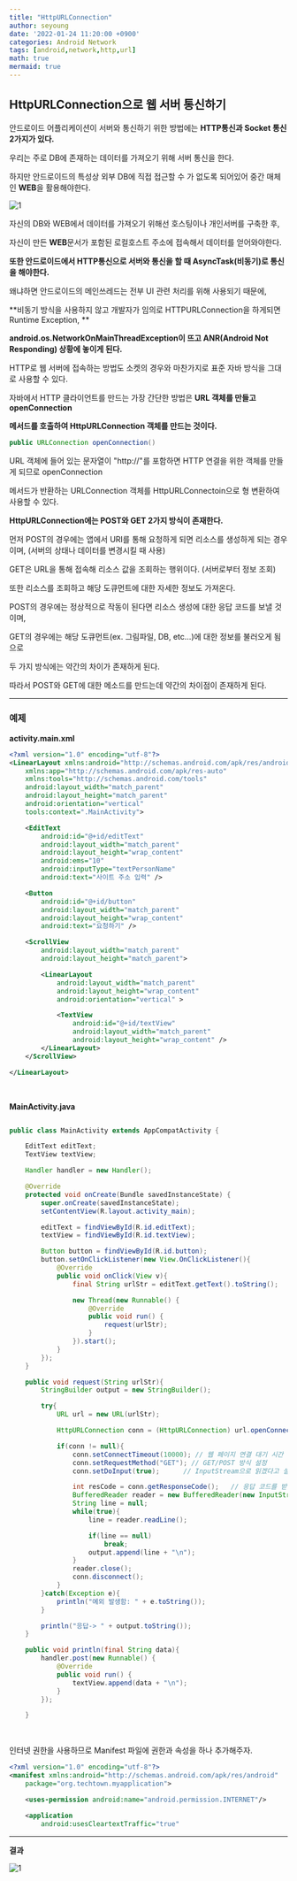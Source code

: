 ```yaml
---
title: "HttpURLConnection"
author: seyoung
date: '2022-01-24 11:20:00 +0900'
categories: Android Network
tags: [android,network,http,url]
math: true
mermaid: true
---
```


##  HttpURLConnection으로 웹 서버 통신하기

안드로이드 어플리케이션이 서버와 통신하기 위한 방법에는 **HTTP통신과 Socket 통신 2가지가 있다.**

우리는 주로 DB에 존재하는 데이터를 가져오기 위해 서버 통신을 한다.

하지만 안드로이드의 특성상 외부 DB에 직접 접근할 수 가 없도록 되어있어 중간 매체인 **WEB**을 활용해야한다.

![1](https://user-images.githubusercontent.com/54762273/150799413-cb6ee2fb-5e33-4ac1-ab1b-3df4af0e9ec5.PNG)

자신의 DB와 WEB에서 데이터를 가져오기 위해선 호스팅이나 개인서버를 구축한 후, 

자신이 만든 **WEB**문서가 포함된 로컬호스트 주소에 접속해서 데이터를 얻어와야한다.

**또한 안드로이드에서 HTTP통신으로 서버와 통신을 할 때 AsyncTask(비동기)로 통신을 해야한다.**

왜냐하면 안드로이드의 메인쓰레드는 전부 UI 관련 처리를 위해 사용되기 때문에,

**비동기 방식을 사용하지 않고 개발자가 임의로 HTTPURLConnection을 하게되면 Runtime  Exception, **

**android.os.NetworkOnMainThreadException이 뜨고 ANR(Android  Not  Responding) 상황에 놓이게 된다.**

HTTP로 웹 서버에 접속하는 방법도 소켓의 경우와 마찬가지로 표준 자바 방식을 그대로 사용할 수 있다.

자바에서 HTTP 클라이언트를 만드는 가장 간단한 방법은 **URL 객체를 만들고 openConnection**

**메서드를 호출하여 HttpURLConnection 객체를 만드는 것이다.**

```java
public URLConnection openConnection()
```

URL 객체에 들어 있는 문자열이 "http://"를 포함하면 HTTP 연결을 위한 객체를 만들게 되므로 openConnection

메서드가 반환하는 URLConnection 객체를 HttpURLConnectoin으로 형 변환하여 사용할 수 있다.

**HttpURLConnection에는 POST와 GET 2가지 방식이 존재한다.**

먼저 POST의 경우에는 앱에서 URI를 통해 요청하게 되면 리소스를 생성하게 되는 경우이며, 
(서버의 상태나 데이터를 변경시킬 때 사용)

GET은 URL을 통해 접속해 리소스 값을 조회하는 행위이다. (서버로부터 정보 조회)

또한 리소스를 조회하고 해당 도큐먼트에 대한 자세한 정보도 가져온다.

POST의 경우에는 정상적으로 작동이 된다면 리소스 생성에 대한 응답 코드를 보낼 것이며,

GET의 경우에는 해당 도큐먼트(ex. 그림파일, DB, etc...)에 대한 정보를 불러오게 됨으로

두 가지 방식에는 약간의 차이가 존재하게 된다. 

따라서 POST와 GET에 대한 메소드를 만드는데 약간의 차이점이 존재하게 된다.

---
### 예제

**activity.main.xml**

```xml
<?xml version="1.0" encoding="utf-8"?>
<LinearLayout xmlns:android="http://schemas.android.com/apk/res/android"
    xmlns:app="http://schemas.android.com/apk/res-auto"
    xmlns:tools="http://schemas.android.com/tools"
    android:layout_width="match_parent"
    android:layout_height="match_parent"
    android:orientation="vertical"
    tools:context=".MainActivity">

    <EditText
        android:id="@+id/editText"
        android:layout_width="match_parent"
        android:layout_height="wrap_content"
        android:ems="10"
        android:inputType="textPersonName"
        android:text="사이트 주소 입력" />

    <Button
        android:id="@+id/button"
        android:layout_width="match_parent"
        android:layout_height="wrap_content"
        android:text="요청하기" />

    <ScrollView
        android:layout_width="match_parent"
        android:layout_height="match_parent">

        <LinearLayout
            android:layout_width="match_parent"
            android:layout_height="wrap_content"
            android:orientation="vertical" >

            <TextView
                android:id="@+id/textView"
                android:layout_width="match_parent"
                android:layout_height="wrap_content" />
        </LinearLayout>
    </ScrollView>

</LinearLayout>
```

<br>

**MainActivity.java**
```java

public class MainActivity extends AppCompatActivity {

    EditText editText;
    TextView textView;

    Handler handler = new Handler();

    @Override
    protected void onCreate(Bundle savedInstanceState) {
        super.onCreate(savedInstanceState);
        setContentView(R.layout.activity_main);

        editText = findViewById(R.id.editText);
        textView = findViewById(R.id.textView);

        Button button = findViewById(R.id.button);
        button.setOnClickListener(new View.OnClickListener(){
            @Override
            public void onClick(View v){
                final String urlStr = editText.getText().toString();

                new Thread(new Runnable() {
                    @Override
                    public void run() {
                        request(urlStr);
                    }
                }).start();
            }
        });
    }

    public void request(String urlStr){
        StringBuilder output = new StringBuilder();

        try{
            URL url = new URL(urlStr);

            HttpURLConnection conn = (HttpURLConnection) url.openConnection();

            if(conn != null){
                conn.setConnectTimeout(10000); // 웹 페이지 연결 대기 시간 최대 10초
                conn.setRequestMethod("GET"); // GET/POST 방식 설정
                conn.setDoInput(true);  	// InputStream으로 읽겠다고 설정

                int resCode = conn.getResponseCode();	// 응답 코드를 받아옴
                BufferedReader reader = new BufferedReader(new InputStreamReader(conn.getInputStream()));
                String line = null;
                while(true){
                    line = reader.readLine();

                    if(line == null)
                        break;
                    output.append(line + "\n");
                }
                reader.close();
                conn.disconnect();
            }
        }catch(Exception e){
            println("예외 발생함: " + e.toString());
        }

        println("응답-> " + output.toString());
    }

    public void println(final String data){
        handler.post(new Runnable() {
            @Override
            public void run() {
                textView.append(data + "\n");
            }
        });

    }
```

<br>

인터넷 권한을 사용하므로 Manifest 파일에 권한과 속성을 하나 추가해주자.

```xml
<?xml version="1.0" encoding="utf-8"?>
<manifest xmlns:android="http://schemas.android.com/apk/res/android"
    package="org.techtown.myapplication">

    <uses-permission android:name="android.permission.INTERNET"/>

    <application
        android:usesCleartextTraffic="true"
```

---
**결과**

![1](https://user-images.githubusercontent.com/54762273/150798356-3f6e8be3-02e6-4b44-9953-12bc4cfd5bf0.PNG)
